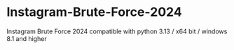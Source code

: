 # Instagram-Brute-Force-2024
Instagram Brute Force 2024 compatible with python 3.13 / x64 bit / windows 8.1 and higher
